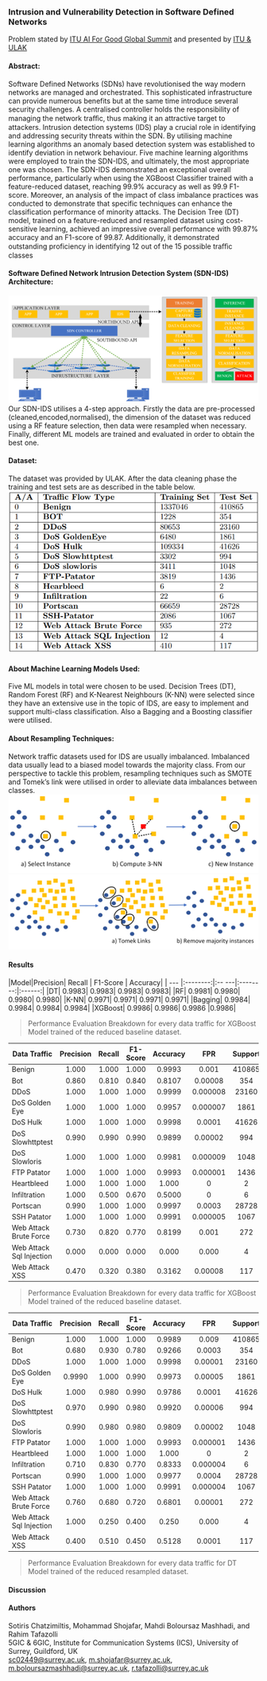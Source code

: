 ### Intrusion and Vulnerability Detection in Software Defined Networks
Problem stated by [ITU AI For Good Global Summit](https://challenge.aiforgood.itu.int/match/matchitem/81) and presented by [ITU & ULAK](https://www.youtube.com/watch?v=zgne_H0Ki7M)
#### Abstract:
Software Defined Networks (SDNs) have revolutionised the way modern networks are managed and
orchestrated. This sophisticated infrastructure can provide numerous benefits but at the same time introduce several
security challenges. A centralised controller holds the responsibility of managing the network traﬀic, thus making it
an attractive target to attackers. Intrusion detection systems (IDS) play a crucial role in identifying and addressing
security threats within the SDN. By utilising machine learning algorithms an anomaly based detection system was
established to identify deviation in network behaviour. Five machine learning algorithms were employed to train the
SDN-IDS, and ultimately, the most appropriate one was chosen. The SDN-IDS demonstrated an exceptional overall
performance, particularly when using the XGBoost Classifier trained with a feature-reduced dataset, reaching 99.9%
accuracy as well as 99.9 F1-score. Moreover, an analysis of the impact of class imbalance practices was conducted to
demonstrate that specific techniques can enhance the classification performance of minority attacks. The Decision Tree
(DT) model, trained on a feature-reduced and resampled dataset using cost-sensitive learning, achieved an impressive
overall performance with 99.87% accuracy and an F1-score of 99.87. Additionally, it demonstrated outstanding
proficiency in identifying 12 out of the 15 possible traﬀic classes

####  Software Defined Network Intrusion Detection System (SDN-IDS) Architecture:
![plot](https://github.com/ITU-AI-ML-in-5G-Challenge/sotirischatzimiltis_sdn_ids/blob/main/Figures/ITU_SDN_IDS.png)
Our SDN-IDS utilises a 4-step approach. Firstly the data are pre-processed (cleaned,encoded,normalised), the dimension of the dataset was reduced using a RF feature selection, then data were resampled when necessary. Finally, different ML models are trained and evaluated in order to obtain the best one. 

#### Dataset:
The dataset was provided by ULAK. After the data cleaning phase the training and test sets are as described in the table below. 
![plot](https://github.com/ITU-AI-ML-in-5G-Challenge/sotirischatzimiltis_sdn_ids/blob/main/Figures/original_dataset.PNG)
#### About Machine Learning Models Used:
Five ML models in total were chosen to be used. Decision Trees (DT), Random Forest (RF) and K-Nearest Neighbours (K-NN) were selected
since they have an extensive use in the topic of IDS, are easy to implement and support multi-class classification. Also a Bagging and a Boosting classifier were utilised. 

#### About Resampling Techniques:
Network traffic datasets used for IDS are usually imbalanced. Imbalanced data usually lead to a biased model towards the majority class. 
From our perspective to tackle this problem, resampling techniques such as SMOTE and Tomek’s link  were utilised in order to alleviate data imbalances between classes.
![plot](https://github.com/ITU-AI-ML-in-5G-Challenge/sotirischatzimiltis_sdn_ids/blob/main/Figures/SMOTE.png)
![plot](https://github.com/ITU-AI-ML-in-5G-Challenge/sotirischatzimiltis_sdn_ids/blob/main/Figures/TOMEK.png)

#### Results

|Model|Precision| Recall    | F1-Score  | Accuracy|
| --- |:--------:|:-- ---|:--------:|:------:|
|DT| 0.9983| 0.9983| 0.9983| 0.9983|
|RF| 0.9981| 0.9980| 0.9980| 0.9980|
|K-NN| 0.9971| 0.9971| 0.9971| 0.9971|
|Bagging| 0.9984| 0.9984| 0.9984| 0.9984|
|XGBoost| 0.9986| 0.9986| 0.9986 |0.9986|
> Performance Evaluation Breakdown for every data traffic for XGBoost Model trained of the reduced baseline dataset.


|Data Traffic | Precision     | Recall    | F1-Score  | Accuracy|FPR| Support|
| ------------- |:-----------:|:---------:|:----------:|:---------:|:---:|:----:|
| Benign     | 1.000     | 1.000          | 1.000       | 0.9993| 0.001      | 410865|
| Bot     | 0.860    | 0.810          | 0.840       | 0.8107|0.00008       | 354|
| DDoS     | 1.000     | 1.000          | 1.000       | 0.9999|0.000008       | 23160|
| DoS Golden Eye     | 1.000     | 1.000          | 1.000       | 0.9957|0.000007       | 1861|
| DoS Hulk   | 1.000     | 1.000          | 1.000       | 0.9998|0.0001       | 41626|
| DoS Slowhttptest   | 0.990     | 0.990          | 0.990       | 0.9899|0.00002       | 994|
| DoS Slowloris     | 1.000     | 1.000          | 1.000       | 0.9981|0.000009       | 1048|
| FTP Patator     | 1.000     | 1.000          | 1.000       | 0.9993|0.000001       | 1436|
| Heartbleed    | 1.000     | 1.000          | 1.000       | 1.000|0       | 2|
| Infiltration    | 1.000     | 0.500          | 0.670      | 0.5000|0       | 6|
| Portscan     | 0.990     | 1.000          | 1.000       | 0.9997|0.0003       | 28728|
| SSH Patator     | 1.000     | 1.000          | 1.000       | 0.9991|0.000005       | 1067|
| Web Attack Brute Force     | 0.730    | 0.820          | 0.770       | 0.8199|0.001       |272 |
| Web Attack Sql Injection    | 0.000     | 0.000          | 0.000       | 0.000|0.000       | 4|
| Web Attack XSS     | 0.470    | 0.320          | 0.380       | 0.3162|0.00008       |117|
> Performance Evaluation Breakdown for every data traffic for XGBoost Model trained of the reduced baseline dataset.



|Data Traffic | Precision     | Recall    | F1-Score  | Accuracy|FPR| Support|
| ------------- |:-----------:|:---------:|:----------:|:---------:|:---:|:----:|
| Benign     | 1.000     | 1.000          | 1.000       | 0.9989| 0.009      | 410865|
| Bot     | 0.680    | 0.930          | 0.780       | 0.9266|0.0003       | 354|
| DDoS     | 1.000     | 1.000          | 1.000       | 0.9998|0.00001       | 23160|
| DoS Golden Eye     | 0.9990     | 1.000     | 0.990       | 0.9973|0.00005      | 1861|
| DoS Hulk   | 1.000     |0.980          | 0.990       | 0.9786|0.0001       | 41626|
| DoS Slowhttptest   | 0.970     | 0.990          | 0.980       | 0.9920|0.00006       | 994|
| DoS Slowloris     | 0.990     | 0.980          | 0.980       | 0.9809|0.00002       | 1048|
| FTP Patator     | 1.000     | 1.000          | 1.000       | 0.9993|0.000001       | 1436|
| Heartbleed    | 1.000     | 1.000          | 1.000       | 1.000|0       | 2|
| Infiltration    | 0.710     | 0.830          | 0.770      | 0.8333|0.000004       | 6|
| Portscan     | 0.990     | 1.000          | 1.000       | 0.9977|0.0004       | 28728|
| SSH Patator     | 1.000     | 1.000          | 1.000       | 0.9991|0.000004       | 1067|
| Web Attack Brute Force     | 0.760    | 0.680          | 0.720       | 0.6801|0.00001       |272 |
| Web Attack Sql Injection    | 1.000     | 0.250          | 0.400       | 0.250|0.000       | 4|
| Web Attack XSS     | 0.400    | 0.510          | 0.450       | 0.5128|0.0001     |117|
> Performance Evaluation Breakdown for every data traffic for DT Model trained of the reduced resampled dataset.


#### Discussion



#### Authors 
Sotiris Chatzimiltis, Mohammad Shojafar, Mahdi Boloursaz Mashhadi, and Rahim Tafazolli <br />
5GIC \& 6GIC, Institute for Communication Systems (ICS), University of Surrey, Guildford, UK <br />
sc02449@surrey.ac.uk, m.shojafar@surrey.ac.uk, m.boloursazmashhadi@surrey.ac.uk, r.tafazolli@surrey.ac.uk


